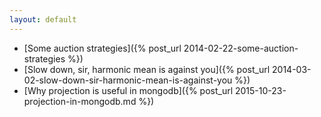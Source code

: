 ```yaml
---
layout: default
---
```


- [Some auction strategies]({% post_url 2014-02-22-some-auction-strategies %})
- [Slow down, sir, harmonic mean is against you]({% post_url 2014-03-02-slow-down-sir-harmonic-mean-is-against-you %})
- [Why projection is useful in mongodb]({% post_url 2015-10-23-projection-in-mongodb.md %})


